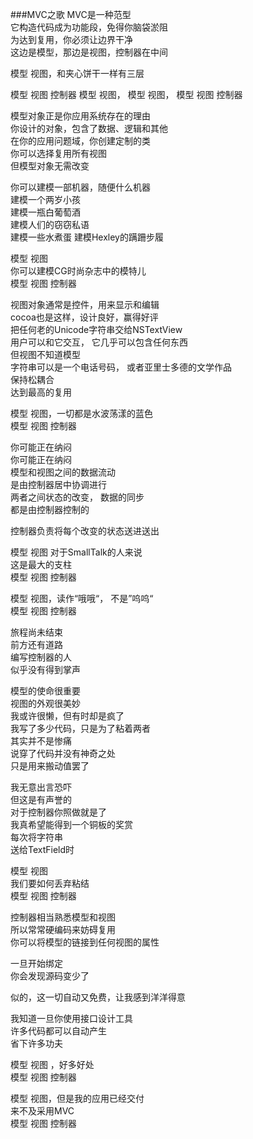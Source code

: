 ###MVC之歌
MVC是一种范型  
它构造代码成为功能段，免得你脑袋淤阻  
为达到复用，你必须让边界干净  
这边是模型，那边是视图，控制器在中间  

模型 视图，和夹心饼干一样有三层

模型 视图 控制器
模型 视图， 模型 视图， 模型 视图 控制器  

模型对象正是你应用系统存在的理由  
你设计的对象，包含了数据、逻辑和其他  
在你的应用问题域，你创建定制的类  
你可以选择复用所有视图  
但模型对象无需改变  

你可以建模一部机器，随便什么机器  
建模一个两岁小孩  
建模一瓶白葡萄酒  
建模人们的窃窃私语  
建模一些水煮蛋 
建模Hexley的蹒跚步履  

模型 视图  
你可以建模CG时尚杂志中的模特儿  
模型 视图 控制器  

视图对象通常是控件，用来显示和编辑  
cocoa也是这样，设计良好，赢得好评  
把任何老的Unicode字符串交给NSTextView  
用户可以和它交互， 它几乎可以包含任何东西  
但视图不知道模型  
字符串可以是一个电话号码， 或者亚里士多德的文学作品  
保持松耦合  
达到最高的复用  

模型 视图，一切都是水波荡漾的蓝色  
模型 视图  控制器  

你可能正在纳闷  
你可能正在纳闷  
模型和视图之间的数据流动  
是由控制器居中协调进行  
两者之间状态的改变， 数据的同步  
都是由控制器控制的  

控制器负责将每个改变的状态送进送出  

模型 视图 对于SmallTalk的人来说  
这是最大的支柱  
模型 视图 控制器  

模型 视图，读作“哦哦“， 不是”呜呜“  
模型 视图 控制器  

旅程尚未结束  
前方还有道路  
编写控制器的人  
似乎没有得到掌声  

模型的使命很重要  
视图的外观很美妙  
我或许很懒，但有时却是疯了  
我写了多少代码，只是为了粘着两者  
其实并不是惨痛  
说穿了代码并没有神奇之处  
只是用来搬动值罢了  

我无意出言恐吓  
但这是有声誉的  
对于控制器你照做就是了  
我真希望能得到一个铜板的奖赏  
每次将字符串  
送给TextField时  

模型 视图  
我们要如何丢弃粘结  
模型 视图 控制器  

控制器相当熟悉模型和视图  
所以常常硬编码来妨碍复用  
你可以将模型的链接到任何视图的属性  

一旦开始绑定  
你会发现源码变少了  

似的，这一切自动又免费，让我感到洋洋得意  

我知道一旦你使用接口设计工具  
许多代码都可以自动产生  
省下许多功夫  

模型 视图 ，好多好处  
模型 视图 控制器  

模型 视图，但是我的应用已经交付  
来不及采用MVC  
模型 视图  控制器